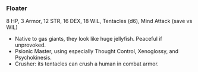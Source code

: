 ### Floater
8 HP, 3 Armor, 12 STR, 16 DEX, 18 WIL, Tentacles (d6), Mind Attack (save vs WIL)
- Native to gas giants, they look like huge jellyfish. Peaceful if unprovoked.
- Psionic Master, using especially Thought Control, Xenoglossy, and Psychokinesis.
- Crusher: its tentacles can crush a human in combat armor.

